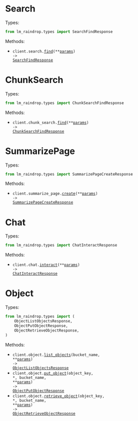 # Search

Types:

```python
from lm_raindrop.types import SearchFindResponse
```

Methods:

- <code title="post /v1/search">client.search.<a href="./src/lm_raindrop/resources/search.py">find</a>(\*\*<a href="src/lm_raindrop/types/search_find_params.py">params</a>) -> <a href="./src/lm_raindrop/types/search_find_response.py">SearchFindResponse</a></code>

# ChunkSearch

Types:

```python
from lm_raindrop.types import ChunkSearchFindResponse
```

Methods:

- <code title="post /v1/chunk_search">client.chunk_search.<a href="./src/lm_raindrop/resources/chunk_search.py">find</a>(\*\*<a href="src/lm_raindrop/types/chunk_search_find_params.py">params</a>) -> <a href="./src/lm_raindrop/types/chunk_search_find_response.py">ChunkSearchFindResponse</a></code>

# SummarizePage

Types:

```python
from lm_raindrop.types import SummarizePageCreateResponse
```

Methods:

- <code title="post /v1/summarize_page">client.summarize_page.<a href="./src/lm_raindrop/resources/summarize_page.py">create</a>(\*\*<a href="src/lm_raindrop/types/summarize_page_create_params.py">params</a>) -> <a href="./src/lm_raindrop/types/summarize_page_create_response.py">SummarizePageCreateResponse</a></code>

# Chat

Types:

```python
from lm_raindrop.types import ChatInteractResponse
```

Methods:

- <code title="post /v1/chat">client.chat.<a href="./src/lm_raindrop/resources/chat.py">interact</a>(\*\*<a href="src/lm_raindrop/types/chat_interact_params.py">params</a>) -> <a href="./src/lm_raindrop/types/chat_interact_response.py">ChatInteractResponse</a></code>

# Object

Types:

```python
from lm_raindrop.types import (
    ObjectListObjectsResponse,
    ObjectPutObjectResponse,
    ObjectRetrieveObjectResponse,
)
```

Methods:

- <code title="get /v1/object/{bucket_name}">client.object.<a href="./src/lm_raindrop/resources/object.py">list_objects</a>(bucket_name, \*\*<a href="src/lm_raindrop/types/object_list_objects_params.py">params</a>) -> <a href="./src/lm_raindrop/types/object_list_objects_response.py">ObjectListObjectsResponse</a></code>
- <code title="post /v1/object/{bucket_name}/{object_key}">client.object.<a href="./src/lm_raindrop/resources/object.py">put_object</a>(object_key, \*, bucket_name, \*\*<a href="src/lm_raindrop/types/object_put_object_params.py">params</a>) -> <a href="./src/lm_raindrop/types/object_put_object_response.py">ObjectPutObjectResponse</a></code>
- <code title="get /v1/object/{bucket_name}/{object_key}">client.object.<a href="./src/lm_raindrop/resources/object.py">retrieve_object</a>(object_key, \*, bucket_name, \*\*<a href="src/lm_raindrop/types/object_retrieve_object_params.py">params</a>) -> <a href="./src/lm_raindrop/types/object_retrieve_object_response.py">ObjectRetrieveObjectResponse</a></code>
